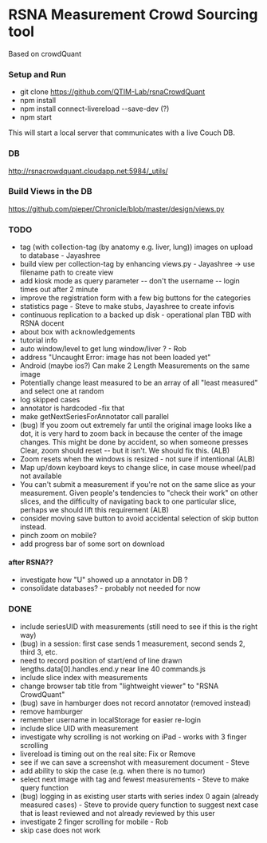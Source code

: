 # RSNA Measurement Crowd Sourcing tool
Based on crowdQuant


### Setup and Run
- git clone https://github.com/QTIM-Lab/rsnaCrowdQuant
- npm install
- npm install connect-livereload --save-dev (?)
- npm start

This will start a local server that communicates with a live Couch DB. 

### DB 
http://rsnacrowdquant.cloudapp.net:5984/_utils/

### Build Views in the DB
https://github.com/pieper/Chronicle/blob/master/design/views.py



### TODO
- tag (with collection-tag (by anatomy e.g. liver, lung)) images on upload to database - Jayashree
- build view per collection-tag by enhancing views.py - Jayashree -> use filename path to create view
- add kiosk mode as query parameter
-- don't the username
-- login times out after 2 minute
- improve the registration form with a few big buttons for the categories
- statistics page - Steve to make stubs, Jayashree to create infovis
- continuous replication to a backed up disk - operational plan TBD with RSNA docent
- about box with acknowledgements
- tutorial info
- auto window/level to get lung window/liver ? - Rob
- address "Uncaught Error: image has not been loaded yet"
- Android (maybe ios?) Can make 2 Length Measurements on the same image
- Potentially change least measured to be an array of all "least measured" and select one at random
- log skipped cases
- annotator is hardcoded -fix that
- make getNextSeriesForAnnotator call parallel
- (bug) If you zoom out extremely far until the original image looks like a dot, it is very hard to zoom back in because the center of the image changes. This might be done by accident, so when someone presses Clear, zoom should reset -- but it isn't. We should fix this. (ALB)
- Zoom resets when the windows is resized - not sure if intentional (ALB)
- Map up/down keyboard keys to change slice, in case mouse wheel/pad not available
- You can't submit a measurement if you're not on the same slice as your measurement. Given people's tendencies to "check their work" on other slices, and the difficulty of navigating back to one particular slice, perhaps we should lift this requirement (ALB)
- consider moving save button to avoid accidental selection of skip button instead.
- pinch zoom on mobile?
- add progress bar of some sort on download

#### after RSNA??
- investigate how "U" showed up a annotator in DB ?
- consolidate databases? - probably not needed for now

### DONE
- include seriesUID with measurements (still need to see if this is the right way)
- (bug) in a session: first case sends 1 measurement, second sends 2, third 3, etc.
- need to record position of start/end of line drawn lengths.data[0].handles.end.y near line 40 commands.js
- include slice index with measurements
- change browser tab title from "lightweight viewer" to "RSNA CrowdQuant"
- (bug) save in hamburger does not record annotator (removed instead)
- remove hamburger
- remember username in localStorage for easier re-login
- include slice UID with measurement
- investigate why scrolling is not working on iPad - works with 3 finger scrolling
- livereload is timing out on the real site: Fix or Remove
- see if we can save a screenshot with measurement document - Steve
- add ability to skip the case (e.g. when there is no tumor)
- select next image with tag and fewest measurements - Steve to make query function
- (bug) logging in as existing user starts with series index 0 again (already measured cases) - Steve to provide query function to suggest next case that is least reviewed and not already reviewed by this user
- investigate 2 finger scrolling for mobile - Rob
- skip case does not work
